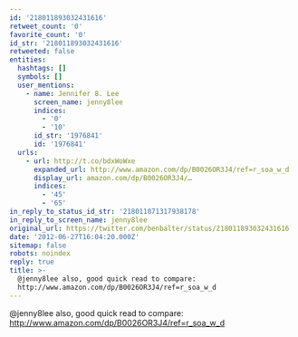 ```yaml
---
id: '218011893032431616'
retweet_count: '0'
favorite_count: '0'
id_str: '218011893032431616'
retweeted: false
entities:
  hashtags: []
  symbols: []
  user_mentions:
    - name: Jennifer 8. Lee
      screen_name: jenny8lee
      indices:
        - '0'
        - '10'
      id_str: '1976841'
      id: '1976841'
  urls:
    - url: http://t.co/bdxWoWxe
      expanded_url: http://www.amazon.com/dp/B0026OR3J4/ref=r_soa_w_d
      display_url: amazon.com/dp/B0026OR3J4/…
      indices:
        - '45'
        - '65'
in_reply_to_status_id_str: '218011071317938178'
in_reply_to_screen_name: jenny8lee
original_url: https://twitter.com/benbalter/status/218011893032431616
date: '2012-06-27T16:04:20.000Z'
sitemap: false
robots: noindex
reply: true
title: >-
  @jenny8lee also, good quick read to compare:
  http://www.amazon.com/dp/B0026OR3J4/ref=r_soa_w_d
---
```


@jenny8lee also, good quick read to compare: http://www.amazon.com/dp/B0026OR3J4/ref=r_soa_w_d